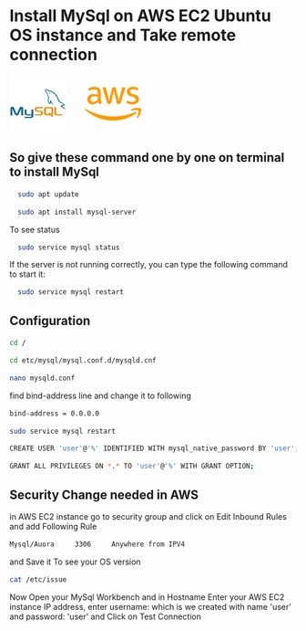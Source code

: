 
# Install MySql on AWS EC2 Ubuntu OS instance and Take remote connection
<div>
  <img src="https://github.com/devicons/devicon/blob/master/icons/mysql/mysql-original-wordmark.svg" title="MySQL"  alt="MySQL" width="100" height="100"/>&emsp;&emsp;
  <img src="https://github.com/devicons/devicon/blob/master/icons/amazonwebservices/amazonwebservices-plain-wordmark.svg" title="AWS" alt="AWS" width="100" height="100"/>&nbsp;
</div>

## So give these command one by one on terminal to install MySql

```bash
  sudo apt update
```
```bash
  sudo apt install mysql-server
```
To see status
```bash
  sudo service mysql status
```
If the server is not running correctly, you can type the following command to start it:
```bash
  sudo service mysql restart
```





## Configuration
```bash
cd /
```
```bash
cd etc/mysql/mysql.conf.d/mysqld.cnf
```
```bash
nano mysqld.conf
```
find bind-address line and change it to following
```bash
bind-address = 0.0.0.0
```
```bash
sudo service mysql restart
```
```bash
CREATE USER 'user'@'%' IDENTIFIED WITH mysql_native_password BY 'user';
```
```bash
GRANT ALL PRIVILEGES ON *.* TO 'user'@'%' WITH GRANT OPTION;
```







## Security Change needed in AWS
in AWS EC2 instance go to security group and click on Edit Inbound Rules
and add Following Rule
```bash
Mysql/Auora     3306     Anywhere from IPV4
```
and Save it
To see your OS version
```bash
cat /etc/issue
```
Now Open your MySql Workbench and in Hostname Enter your AWS EC2 instance IP address, enter username: which is we created with name 'user' and password: 'user'
and Click on Test Connection

